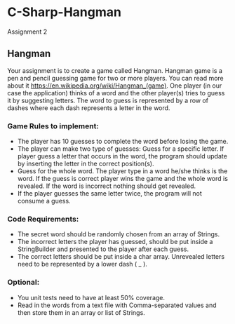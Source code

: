 # C-Sharp-Hangman
Assignment 2  

## Hangman
Your assignment is to create a game called Hangman. Hangman game is a pen and pencil guessing game for
two or more players. You can read more about it https://en.wikipedia.org/wiki/Hangman_(game).
One player (in our case the application) thinks of a word and the other player(s) tries to guess it by
suggesting letters. The word to guess is represented by a row of dashes where each dash represents a letter
in the word.

### Game Rules to implement:
- The player has 10 guesses to complete the word before losing the game.
- The player can make two type of guesses: Guess for a specific letter. If player guess a letter that occurs in the word, the program
should update by inserting the letter in the correct position(s).
- Guess for the whole word. The player type in a word he/she thinks is the word. If the guess
is correct player wins the game and the whole word is revealed. If the word is incorrect
nothing should get revealed.
- If the player guesses the same letter twice, the program will not consume a guess.

### Code Requirements:
- The secret word should be randomly chosen from an array of Strings.
- The incorrect letters the player has guessed, should be put inside a StringBuilder and presented to
the player after each guess.
- The correct letters should be put inside a char array. Unrevealed letters need to be represented by
a lower dash ( _ ).

### Optional:
- You unit tests need to have at least 50% coverage.
- Read in the words from a text file with Comma-separated values and then store them in an array or
list of Strings.